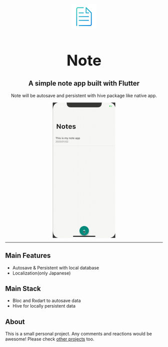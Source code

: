 <div align="center">
  <div style="align-items: center; width: 300px;">
    <img src="pub_assets/memo.png" width="80" height="80" />
    <h1 align="center" style="font-size: 48px; font-weight: bold;">Note
    </h1>
  </div>
  <h2 align="center">A simple note app built with Flutter
  </h2>

Note will be autosave and persistent with hive package like native app.

</div>

<div align="center">
  <div style="align-items: center; display: flex; justify-content: center;">
    <img src="pub_assets/gif/note.gif" width="200">
  </div>
</div>

---

## Main Features

- Autosave & Persistent with local database
- Localization(only Japanese)

## Main Stack

- Bloc and Rxdart to autosave data
- Hive for locally persistent data

## About

This is a small personal project. Any comments and reactions would be awesome! Please check
[other projects](https://github.com/ykaito21/flutter_projects/blob/master/project_list.md) too.

